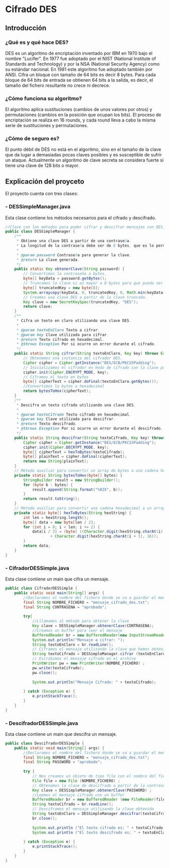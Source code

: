 # Cifrado DES
## Introducción
### ¿Qué es y qué hace DES?
DES es un algoritmo de encriptación inventado por IBM en 1970 bajo el nombre "Lucifer". 
En 1977 fue adoptado por el NIST (National Institute of Standards and Technology) y por la NSA (National Security Agency) como su estándar nacional.
En 1981 este algoritmo fue adoptado también por ANSI. Cifra un bloque con tamaño de 64 bits es decir 8 bytes. Para cada bloque de 64 bits de entrada se obtienen 64 bits a la salida, es decir, el tamaño del fichero resultante no crece ni decrece.
### ¿Cómo funciona su algoritmo?
El algoritmo aplica sustituciones (cambios de unos valores por otros) y permutaciones (cambios en la posición que ocupan los bits). 
El proceso de encriptación se realiza en 16 rounds, y cada round lleva a cabo la misma serie de sustituciones y permutaciones.
### ¿Cómo de seguro es?
El punto débil de DES no está en el algoritmo, sino en el tamaño de la clave que da lugar a demasiadas pocas claves posibles y 
es susceptible de sufrir un ataque. Actualmente un algoritmo de clave secreta se considera fuerte si tiene una clave de 128 bits o mayor. 
## Explicación del proyceto
El proyecto cuenta con tres clases:
### - DESSimpleManager.java
Esta clase contiene los métodos necesarios para el cifrado y descifrado.
```java
//Clase con los métodos para poder cifrar y descifrar mensajes con DES.
public class DESSimpleManager {
    /**
     * Obtiene una clave DES a partir de una contraseña.
     * La longitud de la contraseña debe ser de 8 bytes, que es lo permitido por DES.
     *
     * @param password Contraseña para generar la clave.
     * @return La clave generada.
     */
    public static Key obtenerClave(String password) {
        // Convertimos la contraseña a bytes.
        byte[] keyData = password.getBytes();
        // Truncamos la clave si es mayor a 8 bytes para que pueda ser utilizada.
        byte[] truncatedKey = new byte[8];
        System.arraycopy(keyData, 0, truncatedKey, 0, Math.min(keyData.length, 8));
        // Creamos una clave DES a partir de la clave truncada.
        Key clave = new SecretKeySpec(truncatedKey, "DES");
        return clave;
    }
    /**
     * Cifra un texto en claro utilizando una clave DES.
     *
     * @param textoEnClaro Texto a cifrar.
     * @param key Clave utilizada para cifrar.
     * @return Texto cifrado en hexadecimal.
     * @throws Exception Por si ocurre un error durante el cifrado.
     */
    public static String cifrar(String textoEnClaro, Key key) throws Exception {
        // Obtenemos una instancia del cifrador DES.
        Cipher cipher = Cipher.getInstance("DES/ECB/PKCS5Padding");
        // Inicializamos el cifrador en modo de cifrado con la clave proporcionada
        cipher.init(Cipher.ENCRYPT_MODE, key);
        // Ciframos el texto en bytes
        byte[] cipherText = cipher.doFinal(textoEnClaro.getBytes());
        //Convertimos lo bytes a hexadecimal
        return bytesToHex(cipherText);
    }
    /**
     * Descifra un texto cifrado utilizando una clave DES.
     *
     * @param textoCifrado Texto cifrado en hexadecimal.
     * @param key Clave utilizada para descifrar.
     * @return Texto descifrado.
     * @throws Exception Por si ocurre un error durante el descifrado.
     */
    public static String descifrar(String textoCifrado, Key key) throws Exception {
        Cipher cipher = Cipher.getInstance("DES/ECB/PKCS5Padding");
        cipher.init(Cipher.DECRYPT_MODE, key);
        byte[] cipherText = hexToBytes(textoCifrado);
        byte[] plainText = cipher.doFinal(cipherText);
        return new String(plainText);
    }
    // Método auxiliar para convertir un array de bytes a una cadena hexadecimal
    private static String bytesToHex(byte[] bytes) {
        StringBuilder result = new StringBuilder();
        for (byte b : bytes) {
            result.append(String.format("%02X", b));
        }
        return result.toString();
    }
    // Método auxiliar para convertir una cadena hexadecimal a un array de bytes
    private static byte[] hexToBytes(String hexString) {
        int len = hexString.length();
        byte[] data = new byte[len / 2];
        for (int i = 0; i < len; i += 2) {
            data[i / 2] = (byte) ((Character.digit(hexString.charAt(i), 16) << 4)
                    + Character.digit(hexString.charAt(i + 1), 16));
        }
        return data;
    }
}
```
### - CifradorDESSimple.java
Esta clase contiene un main que cifra un mensaje.
```java
public class CifradorDESSimple {
    public static void main(String[] args) {
        //Declaramos el nombre del fichero donde se va a guardar el mensaje y la contraseña que vamos a utilizar.
        final String NOMBRE_FICHERO = "mensaje_cifrado_des.txt";
        final String CONTRASENA = "aprobado";
        
        try{
            //Lllamamos al método para obtener la clave
            Key clave = DESSimpleManager.obtenerClave(CONTRASENA);
            //Creamos un buffer para leer el mensaje
            BufferedReader br = new BufferedReader(new InputStreamReader(System.in));
            System.out.println("Mensaje a cifrar: ");
            String textoEnClaro = br.readLine();
            // Ciframos el mensaje utilizando la clave que hemos obtenido
            String textoCifrado = DESSimpleManager.cifrar (textoEnClaro,clave);
            // Escribimos el mensaje cifrado en el archivo
            PrintWriter pw = new PrintWriter(NOMBRE_FICHERO) ;
            pw.write(textoCifrado);
            pw.close();
            
            System.out.println("Mensaje Cifrado: " + textoCifrado);
            
        } catch (Exception e) {
            e.printStackTrace();
        }
    }
}
```
### - DescifradorDESSimple.java
Esta clase contiene un main que descifra un mensaje.
```java
public class DescifradorDESSimple {
    public static void main(String[] args) {
        //Declaramos el nombre del fichero donde se va a guardar el mensaje y la contraseña que vamos a utilizar.
        final String NOMBRE_FICHERO = "mensaje_cifrado_des.txt";
        final String PASSWORD = "aprobado";
        
        try { 
            // Nos creamos un objeto de tipo file con el nombre del fichero
            File file = new File (NOMBRE_FICHERO) ;
            // Obtenemos la clave de descifrado a partir de la contraseña
            Key clave = DESSimpleManager.obtenerClave(PASSWORD) ;
            //Leemos el mensaje cifrado con un buffer
            BufferedReader br = new BufferedReader (new FileReader(file));
            String textoCifrado = br.readLine();
            // Desciframos el mensaje utilizando la clave obtenida
            String textoEnClaro = DESSimpleManager.descifrar(textoCifrado,clave);
            br.close();
            
            System.out.println ("El texto cifrado es: " + textoCifrado);
            System.out.println ("El texto descifrado es: " + textoEnClaro);
            
        } catch (Exception e) {
            e.printStackTrace();
        }
    }
}
```

